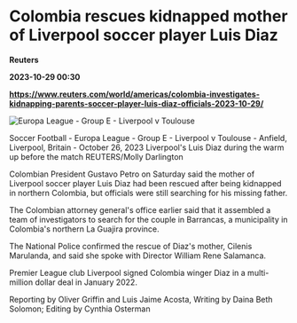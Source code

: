 # Colombia rescues kidnapped mother of Liverpool soccer player Luis Diaz
**Reuters**

**2023-10-29 00:30**

**https://www.reuters.com/world/americas/colombia-investigates-kidnapping-parents-soccer-player-luis-diaz-officials-2023-10-29/**

![Europa League - Group E - Liverpool v Toulouse](https://www.reuters.com/resizer/QoUcMqcpEVkrPPiipaD6ox4kBZo=/1920x0/filters:quality(80)/cloudfront-us-east-2.images.arcpublishing.com/reuters/ZXGKJLWVAFJHVK6EU2U3EHGPEM.jpg)

Soccer Football - Europa League - Group E - Liverpool v Toulouse - Anfield, Liverpool, Britain - October 26, 2023 Liverpool's Luis Diaz during the warm up before the match REUTERS/Molly Darlington

Colombian President Gustavo Petro on Saturday said the mother of Liverpool soccer player Luis Diaz had been rescued after being kidnapped in northern Colombia, but officials were still searching for his missing father.

The Colombian attorney general's office earlier said that it assembled a team of investigators to search for the couple in Barrancas, a municipality in Colombia's northern La Guajira province.

The National Police confirmed the rescue of Diaz's mother, Cilenis Marulanda, and said she spoke with Director William Rene Salamanca.

Premier League club Liverpool signed Colombia winger Diaz in a multi-million dollar deal in January 2022.

Reporting by Oliver Griffin and Luis Jaime Acosta, Writing by Daina Beth Solomon; Editing by Cynthia Osterman